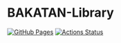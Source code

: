 # BAKATAN-Library

 [![GitHub Pages](https://img.shields.io/static/v1?label=GitHub+Pages&message=+&color=brightgreen&logo=github)](https://kabatan.github.io/BAKATAN-Library/) 
[![Actions Status](https://github.com/kabatan/BAKATAN-Library/workflows/verify/badge.svg)](https://github.com/kabatan/BAKATAN-Library/actions) 

